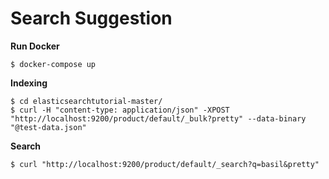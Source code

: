 # Search Suggestion  

**Run Docker**
```
$ docker-compose up  
```  
**Indexing**  
```
$ cd elasticsearchtutorial-master/  
$ curl -H "content-type: application/json" -XPOST "http://localhost:9200/product/default/_bulk?pretty" --data-binary "@test-data.json"  
```
**Search**
```
$ curl "http://localhost:9200/product/default/_search?q=basil&pretty"  
```

